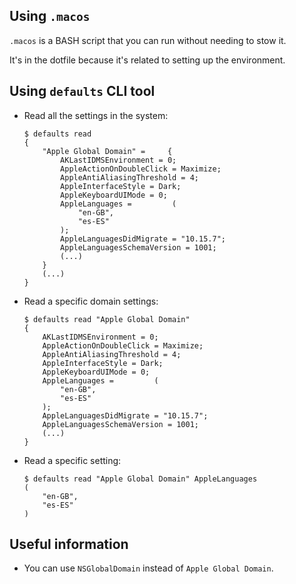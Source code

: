 ## Using `.macos`

`.macos` is a BASH script that you can run without needing to stow it.

It's in the dotfile because it's related to setting up the environment.

## Using `defaults` CLI tool

* Read all the settings in the system:

  ```shell
  $ defaults read
  {
      "Apple Global Domain" =     {
          AKLastIDMSEnvironment = 0;
          AppleActionOnDoubleClick = Maximize;
          AppleAntiAliasingThreshold = 4;
          AppleInterfaceStyle = Dark;
          AppleKeyboardUIMode = 0;
          AppleLanguages =         (
              "en-GB",
              "es-ES"
          );
          AppleLanguagesDidMigrate = "10.15.7";
          AppleLanguagesSchemaVersion = 1001;
          (...)
      }
      (...)
  }
  ```

* Read a specific domain settings:

  ```shell
  $ defaults read "Apple Global Domain"
  {
      AKLastIDMSEnvironment = 0;
      AppleActionOnDoubleClick = Maximize;
      AppleAntiAliasingThreshold = 4;
      AppleInterfaceStyle = Dark;
      AppleKeyboardUIMode = 0;
      AppleLanguages =         (
          "en-GB",
          "es-ES"
      );
      AppleLanguagesDidMigrate = "10.15.7";
      AppleLanguagesSchemaVersion = 1001;
      (...)
  }
  ```

* Read a specific setting:

  ```shell
  $ defaults read "Apple Global Domain" AppleLanguages
  (
      "en-GB",
      "es-ES"
  )
  ```

## Useful information

* You can use `NSGlobalDomain` instead of `Apple Global Domain`.
